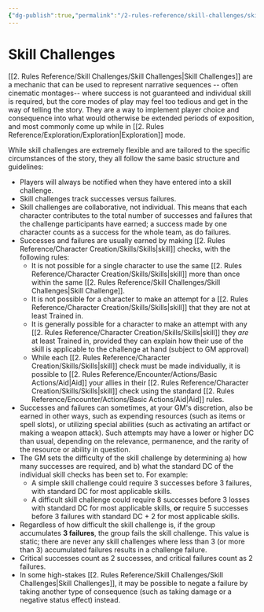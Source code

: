 ```yaml
---
{"dg-publish":true,"permalink":"/2-rules-reference/skill-challenges/skill-challenges/","noteIcon":""}
---
```


# Skill Challenges

[[2. Rules Reference/Skill Challenges/Skill Challenges\|Skill Challenges]] are a mechanic that can be used to represent narrative sequences -- often cinematic montages-- where success is not guaranteed and individual skill is required, but the core  modes of play may feel too tedious and get in the way of telling the story. They are a way to implement player choice and consequence into what would otherwise be extended periods of exposition, and most commonly come up while in [[2. Rules Reference/Exploration/Exploration\|Exploration]] mode.

While skill challenges are extremely flexible and are tailored to the specific circumstances of the story, they all follow the same basic structure and guidelines:

- Players will always be notified when they have entered into a skill challenge.
- Skill challenges track successes versus failures. 
- Skill challenges are collaborative, not individual. This means that each character contributes to the total number of successes and failures that the challenge participants have earned; a success made by one character counts as a success for the whole team, as do failures. 
- Successes and failures are usually earned by making [[2. Rules Reference/Character Creation/Skills/Skills\|skill]] checks, with the following rules:
	- It is not possible for a single character to use the same [[2. Rules Reference/Character Creation/Skills/Skills\|skill]] more than once within the same [[2. Rules Reference/Skill Challenges/Skill Challenges\|Skill Challenge]].
	- It is not possible for a character to make an attempt for a [[2. Rules Reference/Character Creation/Skills/Skills\|skill]] that they are not at least Trained in.
	- It is generally possible for a character to make an attempt with any [[2. Rules Reference/Character Creation/Skills/Skills\|skill]] they *are* at least Trained in, provided they can explain how their use of the skill is applicable to the challenge at hand (subject to GM approval)
	- While each [[2. Rules Reference/Character Creation/Skills/Skills\|skill]] check must be made individually, it is possible to [[2. Rules Reference/Encounter/Actions/Basic Actions/Aid\|Aid]] your allies in their [[2. Rules Reference/Character Creation/Skills/Skills\|skill]] check using the standard [[2. Rules Reference/Encounter/Actions/Basic Actions/Aid\|Aid]] rules.
- Successes and failures can sometimes, at your GM's discretion, also be earned in other ways, such as expending resources (such as items or spell slots), or utilizing special abilities (such as activating an artifact or making a weapon attack). Such attempts may have a lower or higher DC than usual, depending on the relevance, permanence, and the rarity of the resource or ability in question.
- The GM sets the difficulty of the skill challenge by determining a) how many successes are required, and b) what the standard DC of the individual skill checks has been set to. For example:
	- A simple skill challenge could require 3 successes before 3 failures, with standard DC for most applicable skills.
	- A difficult skill challenge could require 8 successes before 3 losses with standard DC for most applicable skills, **or** require 5 successes before 3 failures with standard DC + 2 for most applicable skills.
- Regardless of how difficult the skill challenge is, if the group accumulates **3 failures**, the group fails the skill challenge. This value is static; there are never any skill challenges where less than 3 (or more than 3) accumulated failures results in a challenge failure. 
- Critical successes count as 2 successes, and critical failures count as 2 failures.
- In some high-stakes [[2. Rules Reference/Skill Challenges/Skill Challenges\|Skill Challenges]], it may be possible to negate a failure by taking another type of consequence (such as taking damage or a negative status effect) instead. 

